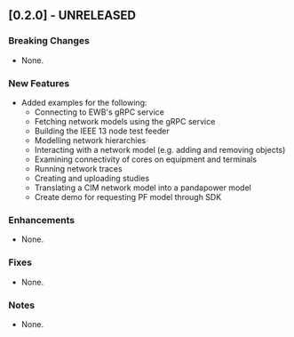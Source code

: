 ## [0.2.0] - UNRELEASED
### Breaking Changes
* None.

### New Features
* Added examples for the following:
  * Connecting to EWB's gRPC service
  * Fetching network models using the gRPC service
  * Building the IEEE 13 node test feeder
  * Modelling network hierarchies
  * Interacting with a network model (e.g. adding and removing objects)
  * Examining connectivity of cores on equipment and terminals
  * Running network traces
  * Creating and uploading studies
  * Translating a CIM network model into a pandapower model
  * Create demo for requesting PF model through SDK

### Enhancements
* None.

### Fixes
* None.

### Notes
* None.

